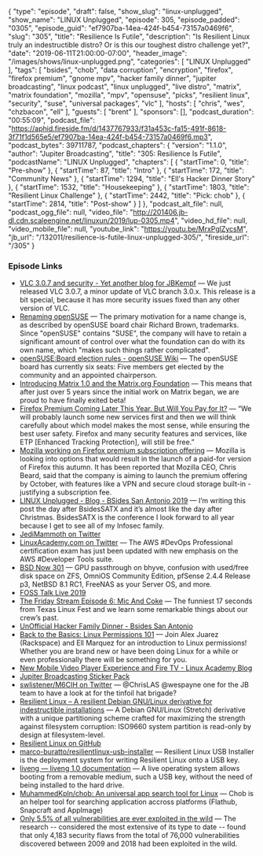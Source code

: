 {
  "type": "episode",
  "draft": false,
  "show_slug": "linux-unplugged",
  "show_name": "LINUX Unplugged",
  "episode": 305,
  "episode_padded": "0305",
  "episode_guid": "ef7907ba-14ea-424f-b454-73157a0469f6",
  "slug": "305",
  "title": "Resilience Is Futile",
  "description": "Is Resilient Linux truly an indestructible distro? Or is this our toughest distro challenge yet?",
  "date": "2019-06-11T21:00:00-07:00",
  "header_image": "/images/shows/linux-unplugged.png",
  "categories": [
    "LINUX Unplugged"
  ],
  "tags": [
    "bsides",
    "chob",
    "data corruption",
    "encryption",
    "firefox",
    "firefox premium",
    "gnome mpv",
    "hacker family dinner",
    "jupiter broadcasting",
    "linux podcast",
    "linux unplugged",
    "live distro",
    "matrix",
    "matrix foundation",
    "mozilla",
    "mpv",
    "opensuse",
    "picks",
    "resilient linux",
    "security",
    "suse",
    "universal packages",
    "vlc"
  ],
  "hosts": [
    "chris",
    "wes",
    "chzbacon",
    "ell"
  ],
  "guests": [
    "brent"
  ],
  "sponsors": [],
  "podcast_duration": "00:55:09",
  "podcast_file": "https://aphid.fireside.fm/d/1437767933/f31a453c-fa15-491f-8618-3f71f1d565e5/ef7907ba-14ea-424f-b454-73157a0469f6.mp3",
  "podcast_bytes": 39711787,
  "podcast_chapters": {
    "version": "1.1.0",
    "author": "Jupiter Broadcasting",
    "title": "305: Resilience Is Futile",
    "podcastName": "LINUX Unplugged",
    "chapters": [
      {
        "startTime": 0,
        "title": "Pre-show"
      },
      {
        "startTime": 87,
        "title": "Intro"
      },
      {
        "startTime": 172,
        "title": "Community News"
      },
      {
        "startTime": 1294,
        "title": "Ell's Hacker Dinner Story"
      },
      {
        "startTime": 1532,
        "title": "Housekeeping"
      },
      {
        "startTime": 1803,
        "title": "Resilient Linux Challenge"
      },
      {
        "startTime": 2442,
        "title": "Pick: chob"
      },
      {
        "startTime": 2814,
        "title": "Post-show"
      }
    ]
  },
  "podcast_alt_file": null,
  "podcast_ogg_file": null,
  "video_file": "http://201406.jb-dl.cdn.scaleengine.net/linuxun/2019/lup-0305.mp4",
  "video_hd_file": null,
  "video_mobile_file": null,
  "youtube_link": "https://youtu.be/MrxPglZycsM",
  "jb_url": "/132011/resilience-is-futile-linux-unplugged-305/",
  "fireside_url": "/305"
}


### Episode Links

  * [VLC 3.0.7 and security - Yet another blog for JBKempf](http://www.jbkempf.com/blog/post/2019/VLC-3.0.7-and-security "VLC 3.0.7 and security - Yet another blog for JBKempf") — We just released VLC 3.0.7, a minor update of VLC branch 3.0.x. This release is a bit special, because it has more security issues fixed than any other version of VLC.
  * [Renaming openSUSE](https://lwn.net/SubscriberLink/790298/e58eb6bc974e6ec3/ "Renaming openSUSE") — The primary motivation for a name change is, as described by openSUSE board chair Richard Brown, trademarks. Since "openSUSE" contains "SUSE", the company will have to retain a significant amount of control over what the foundation can do with its own name, which "makes such things rather complicated".
  * [openSUSE:Board election rules - openSUSE Wiki](https://en.opensuse.org/openSUSE:Board_election_rules "openSUSE:Board election rules - openSUSE Wiki") — The openSUSE board has currently six seats: Five members get elected by the community and an appointed chairperson. 
  * [Introducing Matrix 1.0 and the Matrix.org Foundation](https://matrix.org/blog/2019/06/11/introducing-matrix-1-0-and-the-matrix-org-foundation "Introducing Matrix 1.0 and the Matrix.org Foundation") — This means that after just over 5 years since the initial work on Matrix began, we are proud to have finally exited beta!
  * [Firefox Premium Coming Later This Year, But Will You Pay for It?](https://www.omgubuntu.co.uk/2019/06/firefox-premium-would-you-pay "Firefox Premium Coming Later This Year, But Will You Pay for It?") — “We will probably launch some new services first and then we will think carefully about which model makes the most sense, while ensuring the best user safety. Firefox and many security features and services, like ETP [Enhanced Tracking Protection], will still be free.”
  * [Mozilla working on Firefox premium subscription offering](https://hexus.net/business/news/internet/131597-mozilla-working-firefox-premium-subscription-offering/ "Mozilla working on Firefox premium subscription offering") — Mozilla is looking into options that would result in the launch of a paid-for version of Firefox this autumn. It has been reported that Mozilla CEO, Chris Beard, said that the company is aiming to launch the premium offering by October, with features like a VPN and secure cloud storage built-in - justifying a subscription fee. 
  * [LINUX Unplugged - Blog - BSides San Antonio 2019](https://linuxunplugged.com/articles/bsidessatx-2019 "LINUX Unplugged - Blog - BSides San Antonio 2019") — I’m writing this post the day after BsidesSATX and it’s almost like the day after Christmas. BsidesSATX is the conference I look forward to all year because I get to see all of my Infosec family.
  * [JediMammoth on Twitter](https://twitter.com/JediMammoth "JediMammoth on Twitter")
  * [LinuxAcademy.com on Twitter](https://twitter.com/linuxacademyCOM/status/1138424138501148673 "LinuxAcademy.com on Twitter") — The AWS #DevOps Professional certification exam has just been updated with new emphasis on the AWS #Developer Tools suite. 
  * [BSD Now 301](https://www.bsdnow.tv/301 "BSD Now 301") — GPU passthrough on bhyve, confusion with used/free disk space on ZFS, OmniOS Community Edition, pfSense 2.4.4 Release p3, NetBSD 8.1 RC1, FreeNAS as your Server OS, and more. 
  * [FOSS Talk Live 2019](https://fosstalk.com/foss-talk-live-2019 "FOSS Talk Live 2019")
  * [The Friday Stream Episode 6: Mic And Coke](https://fridaystream.com/6 "The Friday Stream Episode 6: Mic And Coke") — The funniest 17 seconds from Texas Linux Fest and we learn some remarkable things about our crew’s past. 
  * [UnOfficial Hacker Family Dinner - Bsides San Antonio](https://www.meetup.com/jupiterbroadcasting/events/261811112/ "UnOfficial Hacker Family Dinner - Bsides San Antonio")
  * [Back to the Basics: Linux Permissions 101](https://www.meetup.com/jupiterbroadcasting/events/261837591/ "Back to the Basics: Linux Permissions 101") — Join Alex Juarez (Rackspace) and Ell Marquez for an introduction to Linux permissions! Whether you are brand new or have been doing Linux for a while or even professionally there will be something for you. 
  * [New Mobile Video Player Experience and Fire TV - Linux Academy Blog](https://linuxacademy.com/blog/mobile/new-mobile-video-player-experience-and-fire-tv/ "New Mobile Video Player Experience and Fire TV - Linux Academy Blog")
  * [Jupiter Broadcasting Sticker Pack](https://t.me/addstickers/jbpackI "Jupiter Broadcasting Sticker Pack")
  * [swlistener/M6CIH on Twitter](https://twitter.com/swlistener/status/1138015436396802048 "swlistener/M6CIH on Twitter") — @ChrisLAS @wespayne one for the JB team to have a look at for the tinfoil hat brigade? 
  * [Resilient Linux – A resilient Debian GNU/Linux derivative for indestructible installations](https://www.resilientlinux.com/ "Resilient Linux – A resilient Debian GNU/Linux derivative for indestructible installations") — A Debian GNU/Linux (Stretch) derivative with a unique partitioning scheme crafted for maximizing the strength against filesystem corruption: ISO9660 system partition is read-only by design at filesystem-level. 
  * [Resilient Linux on GitHub](https://github.com/marco-buratto/resilientlinux "Resilient Linux on GitHub")
  * [marco-buratto/resilientlinux-usb-installer](https://github.com/marco-buratto/resilientlinux-usb-installer "marco-buratto/resilientlinux-usb-installer") — Resilient Linux USB Installer is the deployment system for writing Resilient Linux onto a USB key.
  * [liveng — liveng 1.0 documentation](https://liveng.readthedocs.io/en/latest/ "liveng — liveng 1.0 documentation") — A live operating system allows booting from a removable medium, such a USB key, without the need of being installed to the hard drive.
  * [MuhammedKpln/chob: An universal app search tool for Linux](https://github.com/MuhammedKpln/chob "MuhammedKpln/chob: An universal app search tool for Linux") — Chob is an helper tool for searching application accross platforms (Flathub, Snapcraft and AppImage)
  * [Only 5.5% of all vulnerabilities are ever exploited in the wild](https://www.zdnet.com/article/only-5-5-of-all-vulnerabilities-are-ever-exploited-in-the-wild/ "Only 5.5% of all vulnerabilities are ever exploited in the wild") — The research -- considered the most extensive of its type to date -- found that only 4,183 security flaws from the total of 76,000 vulnerabilities discovered between 2009 and 2018 had been exploited in the wild. 


